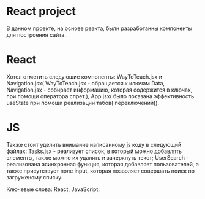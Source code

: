 # React project
В данном проекте, на основе реакта, были разработанны компоненты для построения сайта.
# React
Хотел отметить следующие компоненты: WayToTeach.jsx и Navigation.jsx( WayToTeach.jsx - обращается к ключам Data, Navigation.jsx - собирает информацию, которая содержится в ключах, при помощи оператора спрет.), App.jsx( было показана эффективность useState при помощи реализации табов( переключений)).
# JS
Также стоит уделить внимание написанному js коду в следующий файлах: Tasks.jsx - реализует список, в который можно добавлять элементы, также можно их удалять и зачеркнуть текст; UserSearch - реализована асинхронная функция, которая добавляет пользователей, а также присутствует поле input, которая позволяет совершать поиск по загруженому списку.

Ключевые слова: React, JavaScript.

